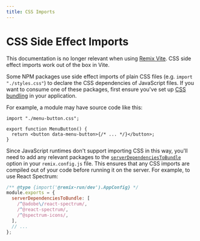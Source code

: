 ```yaml
---
title: CSS Imports
---
```


# CSS Side Effect Imports

<docs-warning>This documentation is no longer relevant when using [Remix Vite][remix-vite]. CSS side effect imports work out of the box in Vite.</docs-warning>

Some NPM packages use side effect imports of plain CSS files (e.g. `import "./styles.css"`) to declare the CSS dependencies of JavaScript files. If you want to consume one of these packages, first ensure you've set up [CSS bundling][css-bundling] in your application.

For example, a module may have source code like this:

```tsx
import "./menu-button.css";

export function MenuButton() {
  return <button data-menu-button>{/* ... */}</button>;
}
```

Since JavaScript runtimes don't support importing CSS in this way, you'll need to add any relevant packages to the [`serverDependenciesToBundle`][server-dependencies-to-bundle] option in your `remix.config.js` file. This ensures that any CSS imports are compiled out of your code before running it on the server. For example, to use React Spectrum:

```js filename=remix.config.js
/** @type {import('@remix-run/dev').AppConfig} */
module.exports = {
  serverDependenciesToBundle: [
    /^@adobe\/react-spectrum/,
    /^@react-spectrum/,
    /^@spectrum-icons/,
  ],
  // ...
};
```

[css-bundling]: ./bundling
[server-dependencies-to-bundle]: ../file-conventions/remix-config#serverdependenciestobundle
[remix-vite]: ../guides/vite

